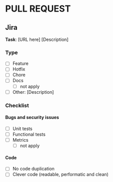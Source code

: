 # PULL REQUEST

## Jira

**Task**: [URL here] [Description]

### Type

- [ ] Feature
- [ ] Hotfix
- [ ] Chore
- [ ] Docs
	- [ ] not apply
- [ ] Other: [Description]

### Checklist

#### Bugs and security issues
- [ ] Unit tests
- [ ] Functional tests
- [ ] Metrics
	- [ ] not apply

#### Code
- [ ] No code duplication
- [ ] Clever code (readable, performatic and clean)